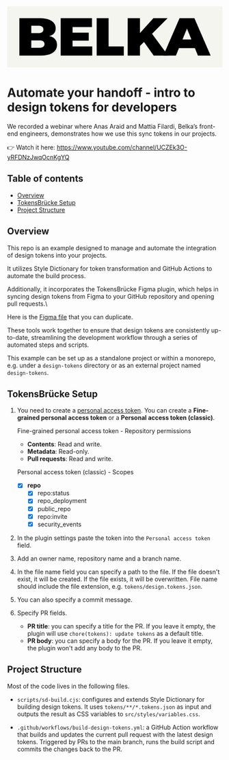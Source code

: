 ![Belka logo](belka.png 'Belka')

# Automate your handoff - intro to design tokens for developers

We recorded a webinar where Anas Araid and Mattia Filardi, Belka’s front-end engineers, demonstrates how we use this sync tokens in our projects.

👉 Watch it here: https://www.youtube.com/channel/UCZEk3O-yRFDNzJwqOcnKgYQ

## Table of contents

- [Overview](#overview)
- [TokensBrücke Setup](#tokensbrücke-setup)
- [Project Structure](#project-structure)

## Overview

This repo is an example designed to manage and automate the integration of design tokens into your projects.

It utilizes Style Dictionary for token transformation and GitHub Actions to automate the build process.

Additionally, it incorporates the TokensBrücke Figma plugin, which helps in syncing design tokens from Figma to your GitHub repository and opening pull requests.\

Here is the [Figma file](https://www.figma.com/design/Im3BQtjCRwdPfROSNvcEgj/Webinar-Intro-to-Design-Tokens-for-Devs?node-id=62-2&m=dev) that you can duplicate.

These tools work together to ensure that design tokens are consistently up-to-date, streamlining the development workflow through a series of automated steps and scripts.

This example can be set up as a standalone project or within a monorepo, e.g. under a `design-tokens` directory or as an external project named `design-tokens`.

## TokensBrücke Setup

1. You need to create a [personal access token](https://docs.github.com/en/authentication/keeping-your-account-and-data-secure/managing-your-personal-access-tokens). You can create a **Fine-grained personal access token** or a **Personal access token (classic)**.

   Fine-grained personal access token - Repository permissions

   - **Contents**: Read and write.
   - **Metadata**: Read-only.
   - **Pull requests**: Read and write.

   Personal access token (classic) - Scopes

   - [x] **repo**
     - [x] repo:status
     - [x] repo_deployment
     - [x] public_repo
     - [x] repo:invite
     - [x] security_events

2. In the plugin settings paste the token into the `Personal access token` field.

3. Add an owner name, repository name and a branch name.

4. In the file name field you can specify a path to the file. If the file doesn't exist, it will be created. If the file exists, it will be overwritten. File name should include the file extension, e.g. `tokens/design.tokens.json`.

5. You can also specify a commit message.

6. Specify PR fields.

   - **PR title**: you can specify a title for the PR. If you leave it empty, the plugin will use `chore(tokens): update tokens` as a default title.
   - **PR body**: you can specify a body for the PR. If you leave it empty, the plugin won't add any body to the PR.

## Project Structure

Most of the code lives in the following files.

- `scripts/sd-build.cjs`: configures and extends Style Dictionary for building design tokens. It uses `tokens/**/*.tokens.json` as input and outputs the result as CSS variables to `src/styles/variables.css`.

- `.github/workflows/build-design-tokens.yml`: a GitHub Action workflow that builds and updates the current pull request with the latest design tokens. Triggered by PRs to the main branch, runs the build script and commits the changes back to the PR.
